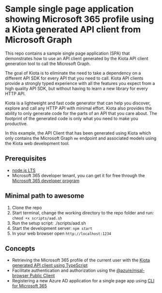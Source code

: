 # Sample single page application showing Microsoft 365 profile using a Kiota generated API client from Microsoft Graph

This repo contains a sample single page application (SPA) that demonstrates how to use an API client generated by the Kiota API client generation tool to call the Microsoft Graph.

The goal of Kiota is to eliminate the need to take a dependency on a different API SDK for every API that you need to call. Kiota API clients provide a strongly typed experience with all the features you expect from a high quality API SDK, but without having to learn a new library for every HTTP API.

Kiota is a lightweight and fast code generator that can help you discover, explore and call any HTTP API with minimal effort. Kiota also provides the ability to only generate code for the parts of an API that you care about. The footprint of the generated code is only what you need to make you productive.

In this example, the API Client that has been generated using Kiota which only contains the Microsoft Graph `me` endpoint and associated models using the Kiota web development tool.

## Prerequisites

- [node.js LTS](https://nodejs.org)
- Microsoft 365 developer tenant, you can get it for free through the [Microsoft 365 developer program](https://developer.microsoft.com/microsoft-365/dev-program?WT.mc_id=m365-0000-garrytrinder)

## Minimal path to awesome

1. Clone the repo
2. Start terminal, change the working directory to the repo folder and run: `chmod +x scripts/aad.sh`
4. Run the setup script: ./scripts/aad.sh
5. Start the development server: `npm start`
6. In your web browser open `http://localhost:1234`

## Concepts

- Retrieving the Microsoft 365 profile of the current user with the [Kiota generated API client using TypeScript](https://microsoft.github.io/kiota/get-started/typescript.html)
- Facilitate authentication and authorization using the [@azure/msal-browser Public Client](https://github.com/Azure/azure-sdk-for-js/blob/main/sdk/identity/identity/samples/AzureIdentityExamples.md#authenticating-with-the-azuremsal-browser-public-client)
- Registering a new Azure AD application for a single page app using [CLI for Microsoft 365](https://aka.ms/cli-m365)
